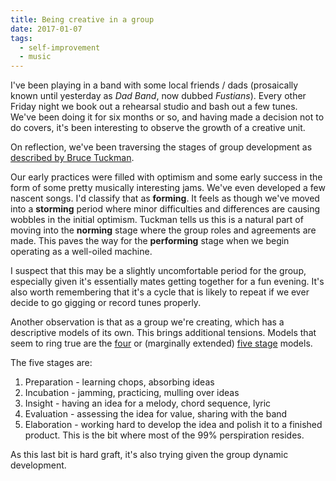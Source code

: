 ```yaml
---
title: Being creative in a group
date: 2017-01-07
tags:
  - self-improvement
  - music
---
```


I've been playing in a band with some local friends / dads (prosaically known until yesterday as _Dad Band_, now dubbed _Fustians_). Every other Friday night we book out a rehearsal studio and bash out a few tunes. We've been doing it for six months or so, and having made a decision not to do covers, it's been interesting to observe the growth of a creative unit.

<!-- more -->
On reflection, we've been traversing the stages of group development as [described by Bruce Tuckman][TUCKMAN].

Our early practices were filled with optimism and some early success in the form of some pretty musically interesting jams. We've even developed a few nascent songs.
I'd classify that as __forming__. 
It feels as though we've moved into a __storming__ period where minor difficulties and differences are causing wobbles in the initial optimism.
Tuckman tells us this is a natural part of moving into the __norming__ stage where the group roles and agreements are made.
This paves the way for the __performing__ stage when we begin operating as a well-oiled machine.

I suspect that this may be a slightly uncomfortable period for the group, especially given it's essentially mates getting together for a fun evening. It's also worth remembering that it's a cycle that is likely to repeat if we ever decide to go gigging or record tunes properly.

Another observation is that as a group we're creating, which has a descriptive models of its own. This brings additional tensions. Models that seem to ring true are the [four][4SC] or (marginally extended) [five stage][5SC] models.

The five stages are:

1. Preparation - learning chops, absorbing ideas
2. Incubation - jamming, practicing, mulling over ideas
3. Insight - having an idea for a melody, chord sequence, lyric
4. Evaluation - assessing the idea for value, sharing with the band
5. Elaboration - working hard to develop the idea and polish it to a finished product. This is the bit where most of the 99% perspiration resides.

As this last bit is hard graft, it's also trying given the group dynamic development.

[TUCKMAN]: https://en.m.wikipedia.org/wiki/Tuckman%27s_stages_of_group_development

[4SC]: http://www.inc.com/jessica-stillman/the-4-stages-of-creativity.html

[5SC]: http://www.jamestaylor.me/creative-process-five-stages/